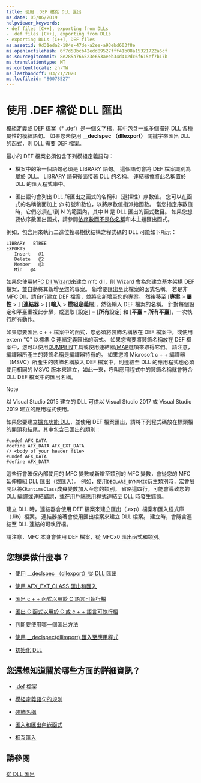 ```yaml
---
title: 使用 .DEF 檔從 DLL 匯出
ms.date: 05/06/2019
helpviewer_keywords:
- def files [C++], exporting from DLLs
- .def files [C++], exporting from DLLs
- exporting DLLs [C++], DEF files
ms.assetid: 9d31eda2-184e-47de-a2ee-a93ebd603f8e
ms.openlocfilehash: 6f7d58bcb42edd89527fff41b08a15321722a6cf
ms.sourcegitcommit: 8e285a766523e653aeeb34d412dc6f615ef7b17b
ms.translationtype: MT
ms.contentlocale: zh-TW
ms.lasthandoff: 03/21/2020
ms.locfileid: "80078527"
---
```

# <a name="exporting-from-a-dll-using-def-files"></a>使用 .DEF 檔從 DLL 匯出

模組定義或 DEF 檔案（* .def）是一個文字檔，其中包含一或多個描述 DLL 各種屬性的模組語句。 如果您未使用 **__declspec （dllexport）** 關鍵字來匯出 DLL 的函式，則 DLL 需要 DEF 檔案。

最小的 DEF 檔案必須包含下列模組定義語句：

- 檔案中的第一個語句必須是 LIBRARY 語句。 這個語句會將 DEF 檔案識別為屬於 DLL。 LIBRARY 語句後面接著 DLL 的名稱。 連結器會將此名稱置於 DLL 的匯入程式庫中。

- 匯出語句會列出 DLL 所匯出之函式的名稱和（選擇性）序數值。 您可以在函式的名稱後面加上 @ 符號和數位，以將序數值指派給函數。 當您指定序數值時，它們必須在1到 N 的範圍內，其中 N 是 DLL 匯出的函式數目。 如果您想要依序數匯出函式，請參閱[依序數而不是依名稱](exporting-functions-from-a-dll-by-ordinal-rather-than-by-name.md)和本主題匯出函式。

例如，包含用來執行二進位搜尋樹狀結構之程式碼的 DLL 可能如下所示：

```
LIBRARY   BTREE
EXPORTS
   Insert   @1
   Delete   @2
   Member   @3
   Min   @4
```

如果您使用[MFC Dll Wizard](../mfc/reference/mfc-dll-wizard.md)來建立 mfc dll，則 Wizard 會為您建立基本架構 DEF 檔案，並自動將其新增至您的專案。 新增要匯出至此檔案的函式名稱。 若是非 MFC Dll，請自行建立 DEF 檔案，並將它新增至您的專案。 然後移至 [**專案** > **屬性** > ] [**連結器** > ] [**輸入** > **模組定義**檔]，然後輸入 DEF 檔案的名稱。 針對每個設定和平臺重複此步驟，或選取 [設定] = [**所有**設定] 和 [**平臺 = 所有平臺**]，一次執行所有動作。

如果您要匯出 c + + 檔案中的函式，您必須將裝飾名稱放在 DEF 檔案中，或使用 extern "C" 以標準 C 連結定義匯出的函式。 如果您需要將裝飾名稱放在 DEF 檔案中，您可以使用[DUMPBIN](../build/reference/dumpbin-reference.md)工具或使用連結器[/MAP](../build/reference/map-generate-mapfile.md)選項來取得它們。 請注意，編譯器所產生的裝飾名稱是編譯器特有的。 如果您將 Microsoft c + + 編譯器（MSVC）所產生的裝飾名稱放入 DEF 檔案中，則連結至 DLL 的應用程式也必須使用相同的 MSVC 版本來建立，如此一來，呼叫應用程式中的裝飾名稱就會符合 DLL DEF 檔案中的匯出名稱。

> [!NOTE]
> 以 Visual Studio 2015 建立的 DLL 可供以 Visual Studio 2017 或 Visual Studio 2019 建立的應用程式使用。

如果您要建立[擴充功能 DLL](../build/extension-dlls-overview.md)，並使用 DEF 檔案匯出，請將下列程式碼放在標頭檔的開頭和結尾，其中包含已匯出的類別：

```
#undef AFX_DATA
#define AFX_DATA AFX_EXT_DATA
// <body of your header file>
#undef AFX_DATA
#define AFX_DATA
```

這些行會確保內部使用的 MFC 變數或新增至類別的 MFC 變數，會從您的 MFC 延伸模組 DLL 匯出（或匯入）。 例如，使用`DECLARE_DYNAMIC`衍生類別時，宏會展開以將`CRuntimeClass`成員變數加入至您的類別。 省略這四行，可能會導致您的 DLL 編譯或連結錯誤，或在用戶端應用程式連結至 DLL 時發生錯誤。

建立 DLL 時，連結器會使用 DEF 檔案來建立匯出（.exp）檔案和匯入程式庫（.lib）檔案。 連結器接著會使用匯出檔案來建立 DLL 檔案。 建立時，會隱含連結至 DLL 連結的可執行檔。

請注意，MFC 本身會使用 DEF 檔案，從 MFCx0 匯出函式和類別。

## <a name="what-do-you-want-to-do"></a>您想要做什麼事？

- [使用 __declspec （dllexport）從 DLL 匯出](exporting-from-a-dll-using-declspec-dllexport.md)

- [使用 AFX_EXT_CLASS 匯出和匯入](exporting-and-importing-using-afx-ext-class.md)

- [匯出 c + + 函式以用於 C 語言可執行檔](exporting-cpp-functions-for-use-in-c-language-executables.md)

- [匯出 C 函式以用於 C 或 c + + 語言可執行檔](exporting-c-functions-for-use-in-c-or-cpp-language-executables.md)

- [判斷要使用哪一個匯出方法](determining-which-exporting-method-to-use.md)

- [使用 __declspec(dllimport) 匯入至應用程式](importing-into-an-application-using-declspec-dllimport.md)

- [初始化 DLL](run-time-library-behavior.md#initializing-a-dll)

## <a name="what-do-you-want-to-know-more-about"></a>您還想知道關於哪些方面的詳細資訊？

- [.def 檔案](reference/module-definition-dot-def-files.md)

- [模組定義語句的規則](reference/rules-for-module-definition-statements.md)

- [裝飾名稱](reference/decorated-names.md)

- [匯入和匯出內嵌函式](importing-and-exporting-inline-functions.md)

- [相互匯入](mutual-imports.md)

## <a name="see-also"></a>請參閱

[從 DLL 匯出](exporting-from-a-dll.md)
